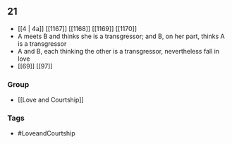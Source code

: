 ## 21
- [[4 | 4a]] [[1167]] [[1168]] [[1169]] [[1170]] 
- A meets B and thinks she is a transgressor; and B, on her part, thinks A is a transgressor
- A and B, each thinking the other is a transgressor, nevertheless fall in love
- [[69]] [[97]] 


### Group
- [[Love and Courtship]]

### Tags
- #LoveandCourtship

